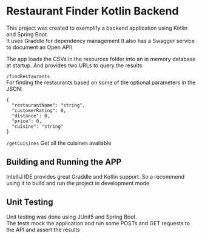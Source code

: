 # Restaurant Finder Kotlin Backend

This project was created to exemplify a backend application using Kotlin and Spring Boot\
It uses Graddle for dependency management
It also has a Swagger service to document an Open API\

The app loads the CSVs in the resources folder into an in memory database at startup. And provides two URLs to query the results

`/findRestaurants`	 
For finding the restaurants based on some of the optional parameters in the JSON:
```
{
  "restaurantName": "string",
  "customerRating": 0,
  "distance": 0,
  "price": 0,
  "cuisine": "string"
}
``` 

`/getCuisines`
Get all the cuisines available

## Building and Running the APP

IntelliJ IDE provides great Graddle and Kotlin support. So a recommend using it to build and run the project in development mode

## Unit Testing
Unit testing was done using JUnit5 and Spring Boot.\
The tests mock the application and run some POSTs and GET requests to the API and assert the results